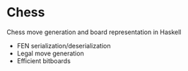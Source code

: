 # Chess

Chess move generation and board representation in Haskell
- FEN serialization/deserialization
- Legal move generation
- Efficient bitboards
  
